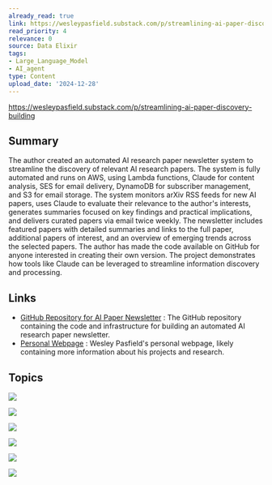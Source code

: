 ```yaml
---
already_read: true
link: https://wesleypasfield.substack.com/p/streamlining-ai-paper-discovery-building
read_priority: 4
relevance: 0
source: Data Elixir
tags:
- Large_Language_Model
- AI_agent
type: Content
upload_date: '2024-12-28'
---
```


https://wesleypasfield.substack.com/p/streamlining-ai-paper-discovery-building
## Summary

The author created an automated AI research paper newsletter system to streamline the discovery of relevant AI research papers. The system is fully automated and runs on AWS, using Lambda functions, Claude for content analysis, SES for email delivery, DynamoDB for subscriber management, and S3 for email storage. The system monitors arXiv RSS feeds for new AI papers, uses Claude to evaluate their relevance to the author's interests, generates summaries focused on key findings and practical implications, and delivers curated papers via email twice weekly. The newsletter includes featured papers with detailed summaries and links to the full paper, additional papers of interest, and an overview of emerging trends across the selected papers. The author has made the code available on GitHub for anyone interested in creating their own version. The project demonstrates how tools like Claude can be leveraged to streamline information discovery and processing.
## Links

- [GitHub Repository for AI Paper Newsletter](https://github.com/WesleyPasfield/paper_newsletter) : The GitHub repository containing the code and infrastructure for building an automated AI research paper newsletter.
- [Personal Webpage](https://wesleypasfield.com/aipapers) : Wesley Pasfield's personal webpage, likely containing more information about his projects and research.

## Topics

![](topics/Platform/AWS)

![](topics/Tool/Lambda)

![](topics/Tool/SES)

![](topics/Tool/DynamoDB)

![](topics/Tool/Cloudwatch)

![](topics/Tool/SNS)